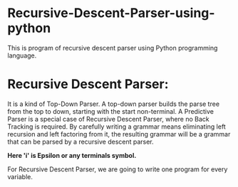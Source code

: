 # Recursive-Descent-Parser-using-python
This is program of recursive descent parser using Python programming language.

# Recursive Descent Parser:
It is a kind of Top-Down Parser. A top-down parser builds the parse tree from the top to down, starting with the start non-terminal. A Predictive Parser is a special case of Recursive Descent Parser, where no Back Tracking is required.
By carefully writing a grammar means eliminating left recursion and left factoring from it, the resulting grammar will be a grammar that can be parsed by a recursive descent parser.


**Here 'i' is Epsilon or any terminals symbol.**

For Recursive Descent Parser, we are going to write one program for every variable.
